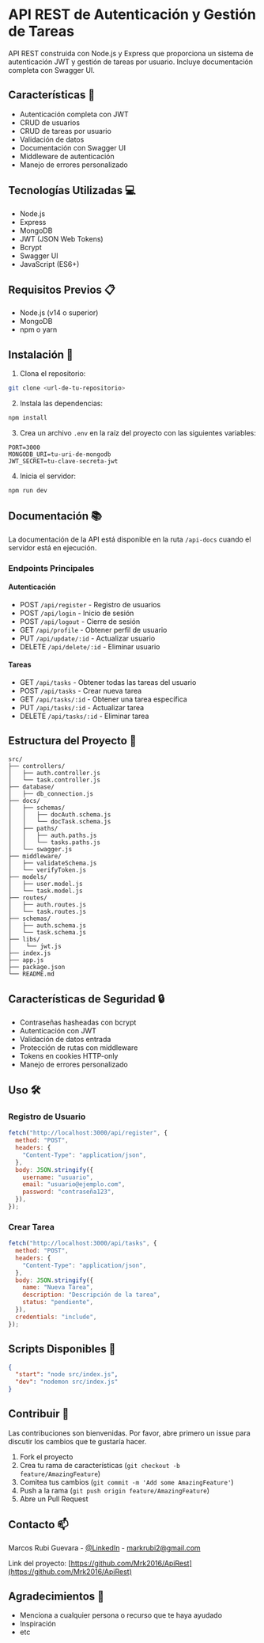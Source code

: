 # API REST de Autenticación y Gestión de Tareas

API REST construida con Node.js y Express que proporciona un sistema de autenticación JWT y gestión de tareas por usuario. Incluye documentación completa con Swagger UI.

## Características 🚀

- Autenticación completa con JWT
- CRUD de usuarios
- CRUD de tareas por usuario
- Validación de datos
- Documentación con Swagger UI
- Middleware de autenticación
- Manejo de errores personalizado

## Tecnologías Utilizadas 💻

- Node.js
- Express
- MongoDB
- JWT (JSON Web Tokens)
- Bcrypt
- Swagger UI
- JavaScript (ES6+)

## Requisitos Previos 📋

- Node.js (v14 o superior)
- MongoDB
- npm o yarn

## Instalación 🔧

1. Clona el repositorio:

```bash
git clone <url-de-tu-repositorio>
```

2. Instala las dependencias:

```bash
npm install
```

3. Crea un archivo `.env` en la raíz del proyecto con las siguientes variables:

```env
PORT=3000
MONGODB_URI=tu-uri-de-mongodb
JWT_SECRET=tu-clave-secreta-jwt
```

4. Inicia el servidor:

```bash
npm run dev
```

## Documentación 📚

La documentación de la API está disponible en la ruta `/api-docs` cuando el servidor está en ejecución.

### Endpoints Principales

#### Autenticación

- POST `/api/register` - Registro de usuarios
- POST `/api/login` - Inicio de sesión
- POST `/api/logout` - Cierre de sesión
- GET `/api/profile` - Obtener perfil de usuario
- PUT `/api/update/:id` - Actualizar usuario
- DELETE `/api/delete/:id` - Eliminar usuario

#### Tareas

- GET `/api/tasks` - Obtener todas las tareas del usuario
- POST `/api/tasks` - Crear nueva tarea
- GET `/api/tasks/:id` - Obtener una tarea específica
- PUT `/api/tasks/:id` - Actualizar tarea
- DELETE `/api/tasks/:id` - Eliminar tarea

## Estructura del Proyecto 📁

```
src/
├── controllers/
│   ├── auth.controller.js
│   └── task.controller.js
├── database/
│   ├── db_connection.js
├── docs/
│   ├── schemas/
│   │   ├── docAuth.schema.js
│   │   └── docTask.schema.js
│   ├── paths/
│   │   ├── auth.paths.js
│   │   └── tasks.paths.js
│   └── swagger.js
├── middleware/
│   ├── validateSchema.js
│   └── verifyToken.js
├── models/
│   ├── user.model.js
│   └── task.model.js
├── routes/
│   ├── auth.routes.js
│   └── task.routes.js
├── schemas/
│   ├── auth.schema.js
│   └── task.schema.js
├── libs/
│    └── jwt.js
├── index.js
├── app.js
├── package.json
└── README.md

```

## Características de Seguridad 🔒

- Contraseñas hasheadas con bcrypt
- Autenticación con JWT
- Validación de datos entrada
- Protección de rutas con middleware
- Tokens en cookies HTTP-only
- Manejo de errores personalizado

## Uso 🛠️

### Registro de Usuario

```javascript
fetch("http://localhost:3000/api/register", {
  method: "POST",
  headers: {
    "Content-Type": "application/json",
  },
  body: JSON.stringify({
    username: "usuario",
    email: "usuario@ejemplo.com",
    password: "contraseña123",
  }),
});
```

### Crear Tarea

```javascript
fetch("http://localhost:3000/api/tasks", {
  method: "POST",
  headers: {
    "Content-Type": "application/json",
  },
  body: JSON.stringify({
    name: "Nueva Tarea",
    description: "Descripción de la tarea",
    status: "pendiente",
  }),
  credentials: "include",
});
```

## Scripts Disponibles 📜

```json
{
  "start": "node src/index.js",
  "dev": "nodemon src/index.js"
}
```

## Contribuir 🤝

Las contribuciones son bienvenidas. Por favor, abre primero un issue para discutir los cambios que te gustaría hacer.

1. Fork el proyecto
2. Crea tu rama de características (`git checkout -b feature/AmazingFeature`)
3. Comitea tus cambios (`git commit -m 'Add some AmazingFeature'`)
4. Push a la rama (`git push origin feature/AmazingFeature`)
5. Abre un Pull Request

## Contacto 📫

Marcos Rubi Guevara - [@LinkedIn](https://www.linkedin.com/in/markrubi26/) - markrubi2@gmail.com

Link del proyecto: [https://github.com/Mrk2016/ApiRest](https://github.com/Mrk2016/ApiRest)

## Agradecimientos 🎁

- Menciona a cualquier persona o recurso que te haya ayudado
- Inspiración
- etc
